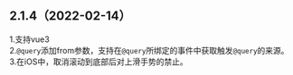 ## 2.1.4（2022-02-14）
1.支持vue3  
2.`@query`添加from参数，支持在`@query`所绑定的事件中获取触发`@query`的来源。  
3.在iOS中，取消滚动到底部后对上滑手势的禁止。  